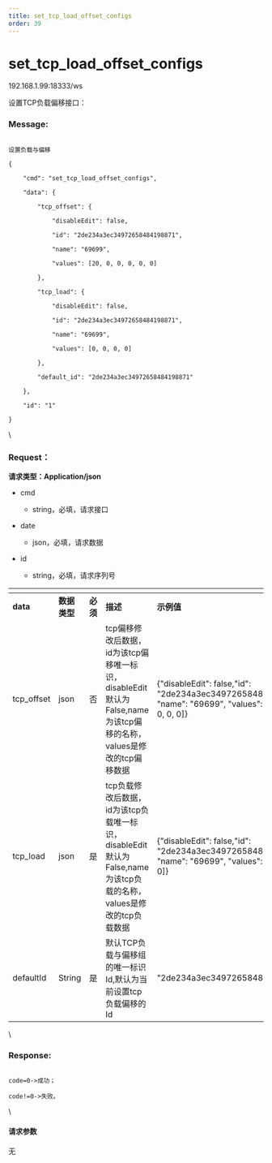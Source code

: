 ```yaml
---
title: set_tcp_load_offset_configs
order: 39
---
```

# set\_tcp\_load\_offset\_configs



192.168.1.99:18333/ws



设置TCP负载偏移接口：



### Message:  



```

设置负载与偏移

{

    "cmd": "set_tcp_load_offset_configs",

    "data": {

        "tcp_offset": {

            "disableEdit": false, 

            "id": "2de234a3ec34972658484198871", 

            "name": "69699", 

            "values": [20, 0, 0, 0, 0, 0]

        },

        "tcp_load": {

            "disableEdit": false, 

            "id": "2de234a3ec34972658484198871", 

            "name": "69699", 

            "values": [0, 0, 0, 0]

        },

        "default_id": "2de234a3ec34972658484198871"

    },

    "id": "1"

}

```



\





### Request：    



**请求类型：Application/json**



* cmd

  * string，必填，请求接口

* date

  * json，必填，请求数据

* id

  * string，必填，请求序列号



<table data-header-hidden><thead><tr><th width="123"></th><th width="99"></th><th width="67"></th><th></th><th></th></tr></thead><tbody><tr><td><strong>data</strong></td><td><strong>数据类型</strong></td><td><strong>必须</strong></td><td><strong>描述</strong></td><td><strong>示例值</strong></td></tr><tr><td>tcp_offset</td><td>json</td><td>否</td><td>tcp偏移修改后数据，id为该tcp偏移唯一标识，disableEdit默认为False,name为该tcp偏移的名称，values是修改的tcp偏移数据</td><td>{"disableEdit": false,"id": "2de234a3ec34972658484198871", "name": "69699", "values": [20, 0, 0, 0, 0, 0]}</td></tr><tr><td>tcp_load</td><td>json</td><td>是</td><td>tcp负载修改后数据，id为该tcp负载唯一标识，disableEdit默认为False,name为该tcp负载的名称，values是修改的tcp负载数据</td><td>{"disableEdit": false,"id": "2de234a3ec34972658484198871", "name": "69699", "values": [0, 0, 0, 0]}</td></tr><tr><td>defaultId</td><td>String</td><td>是</td><td>默认TCP负载与偏移组的唯一标识Id,默认为当前设置tcp负载偏移的Id</td><td>"2de234a3ec34972658484198871"</td></tr></tbody></table>



\





### Response:     



```

code=0->成功；

code!=0->失败。

```



\





#### 请求参数



无

